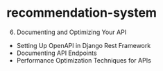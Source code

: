 # recommendation-system

6. Documenting and Optimizing Your API

- Setting Up OpenAPI in Django Rest Framework
- Documenting API Endpoints
- Performance Optimization Techniques for APIs
